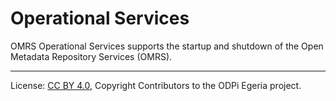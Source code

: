 <!-- SPDX-License-Identifier: CC-BY-4.0 -->
<!-- Copyright Contributors to the ODPi Egeria project. -->

# Operational Services

OMRS Operational Services supports the startup and shutdown of the
Open Metadata Repository Services (OMRS).



----
License: [CC BY 4.0](https://creativecommons.org/licenses/by/4.0/),
Copyright Contributors to the ODPi Egeria project.